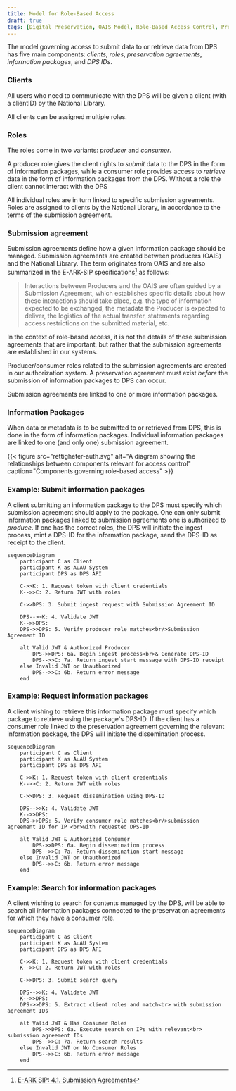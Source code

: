 ```yaml
---
title: Model for Role-Based Access
draft: true
tags: [Digital Preservation, OAIS Model, Role-Based Access Control, Preservation Agreements, Information Packages, Authorization Systems, Access Management, Digital Archives]
---
```


The model governing access to submit data to or retrieve data from DPS has five main components: *clients*, *roles*, *preservation agreements*, *information packages*, and *DPS IDs*.

### Clients
All users who need to communicate with the DPS will be given a client (with a clientID) by the National Library.

All clients can be assigned multiple roles.

### Roles
The roles come in two variants: *producer* and *consumer*.

A producer role gives the client rights to *submit* data to the DPS in the form of information packages, while a consumer role provides access to *retrieve* data in the form of information packages from the DPS.
Without a role the client cannot interact with the DPS

All individual roles are in turn linked to specific submission agreements. 
Roles are assigned to clients by the National Library, in accordance to the terms of the submission agreement.

### Submission agreement
Submission agreements define how a given information package should be managed.
Submission agreements are created between producers (OAIS) and the National Library.
The term originates from OAIS and are also summarized in the E-ARK-SIP specifications[^1] as follows:

> Interactions between Producers and the OAIS are often guided by a Submission Agreement, which establishes specific details about how these interactions should take place, e.g. the type of information expected to be exchanged, the metadata the Producer is expected to deliver, the logistics of the actual transfer, statements regarding access restrictions on the submitted material, etc.

In the context of role-based access, it is not the details of these submission agreements that are important, but rather that the submission agreements are established in our systems.

Producer/consumer roles related to the submission agreements are created in our authorization system.
A preservation agreement must exist *before* the submission of information packages to DPS can occur.

Submission agreements are linked to one or more information packages.

### Information Packages
When data or metadata is to be submitted to or retrieved from DPS, this is done in the form of information packages.
Individual information packages are linked to one (and only one) submission agreement.

{{< figure src="rettigheter-auth.svg" alt="A diagram showing the relationships between components relevant for access control" caption="Components governing role-based access" >}}

### Example: Submit information packages
A client submitting an information package to the DPS must specify which submission agreement should apply to the package.
One can only submit information packages linked to submission agreements one is authorized to *produce*.
If one has the correct roles, the DPS will initiate the ingest process, mint a DPS-ID for the information package, send the DPS-ID as receipt to the client.

```mermaid
sequenceDiagram
    participant C as Client
    participant K as AuAU System
    participant DPS as DPS API
    
    C->>K: 1. Request token with client credentials
    K-->>C: 2. Return JWT with roles
    
    C->>DPS: 3. Submit ingest request with Submission Agreement ID
    
    DPS-->>K: 4. Validate JWT
    K-->>DPS: 
    DPS->>DPS: 5. Verify producer role matches<br/>Submission Agreement ID
    
    alt Valid JWT & Authorized Producer
        DPS->>DPS: 6a. Begin ingest process<br>& Generate DPS-ID
        DPS-->>C: 7a. Return ingest start message with DPS-ID receipt
    else Invalid JWT or Unauthorized
        DPS-->>C: 6b. Return error message
    end
```

### Example: Request information packages
A client wishing to retrieve this information package must specify which package to retrieve using the package's DPS-ID.
If the client has a consumer role linked to the preservation agreement governing the relevant information package, the DPS will initiate the dissemination process.

```mermaid
sequenceDiagram
    participant C as Client
    participant K as AuAU System
    participant DPS as DPS API
    
    C->>K: 1. Request token with client credentials
    K-->>C: 2. Return JWT with roles
    
    C->>DPS: 3. Request dissemination using DPS-ID
    
    DPS-->>K: 4. Validate JWT
    K-->>DPS: 
    DPS->>DPS: 5. Verify consumer role matches<br/>submission agreement ID for IP <br>with requested DPS-ID
    
    alt Valid JWT & Authorized Consumer
        DPS->>DPS: 6a. Begin dissemination process
        DPS-->>C: 7a. Return dissemination start message
    else Invalid JWT or Unauthorized
        DPS-->>C: 6b. Return error message
    end
```

### Example: Search for information packages
A client wishing to search for contents managed by the DPS, will be able to search all information packages connected to the preservation agreements for which they have a consumer role.

```mermaid
sequenceDiagram
    participant C as Client
    participant K as AuAU System
    participant DPS as DPS API
    
    C->>K: 1. Request token with client credentials
    K-->>C: 2. Return JWT with roles
    
    C->>DPS: 3. Submit search query
    
    DPS-->>K: 4. Validate JWT
    K-->>DPS: 
    DPS->>DPS: 5. Extract client roles and match<br> with submission agreement IDs
    
    alt Valid JWT & Has Consumer Roles
        DPS->>DPS: 6a. Execute search on IPs with relevant<br> submission agreement IDs
        DPS-->>C: 7a. Return search results
    else Invalid JWT or No Consumer Roles
        DPS-->>C: 6b. Return error message
    end
```

[^1]: [E-ARK SIP: 4.1. Submission Agreements](https://earksip.dilcis.eu/#submissionagreements)